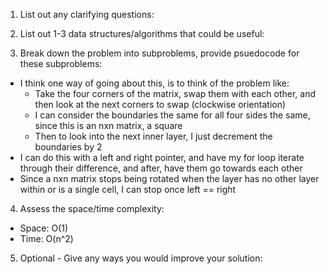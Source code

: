 1. List out any clarifying questions:


2. List out 1-3 data structures/algorithms that could be useful:


3. Break down the problem into subproblems, provide psuedocode for these subproblems:
- I think one way of going about this, is to think of the problem like:
    - Take the four corners of the matrix, swap them with each other, and then look at the next corners to swap (clockwise orientation)
    - I can consider the boundaries the same for all four sides the same, since this is an nxn matrix, a square
    - Then to look into the next inner layer, I just decrement the boundaries by 2
- I can do this with a left and right pointer, and have my for loop iterate through their difference, and after, have them go towards each other
- Since a nxn matrix stops being rotated when the layer has no other layer within or is a single cell, I can stop once left == right

4. Assess the space/time complexity:
- Space: O(1)
- Time: O(n^2)

5. Optional - Give any ways you would improve your solution: